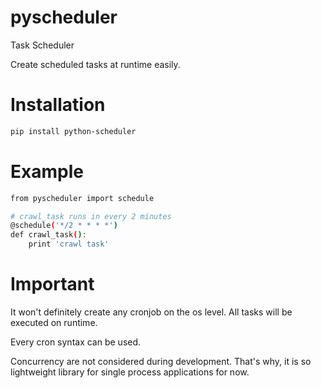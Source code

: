 # pyscheduler
Task Scheduler

Create scheduled tasks at runtime easily.

# Installation

```bash
pip install python-scheduler
```

# Example

```bash
from pyscheduler import schedule

# crawl_task runs in every 2 minutes
@schedule('*/2 * * * *')
def crawl_task():
    print 'crawl task'

```

# Important

It won't definitely create any cronjob on the os level. All tasks will be executed on runtime.

Every cron syntax can be used.

Concurrency are not considered during development. 
That's why, it is so lightweight library for single process applications for now.

